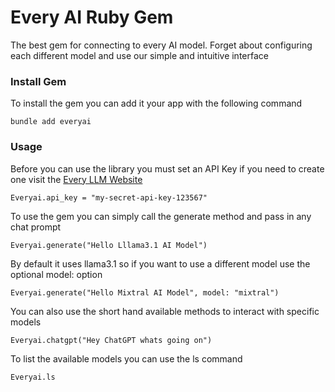 # Every AI Ruby Gem

The best gem for connecting to every AI model.
Forget about configuring each different model and use our simple and intuitive interface

### Install Gem

To install the gem you can add it your app with the following command

`bundle add everyai`

### Usage

Before you can use the library you must set an API Key if you need to create one visit the [Every LLM Website](https://every-llm.com)

`Everyai.api_key = "my-secret-api-key-123567"`

To use the gem you can simply call the generate method and pass in any chat prompt

`Everyai.generate("Hello Lllama3.1 AI Model")`

By default it uses llama3.1 so if you want to use a different model use the optional model: option

`Everyai.generate("Hello Mixtral AI Model", model: "mixtral")`

You can also use the short hand available methods to interact with specific models

`Everyai.chatgpt("Hey ChatGPT whats going on")`

To list the available models you can use the ls command

`Everyai.ls`


